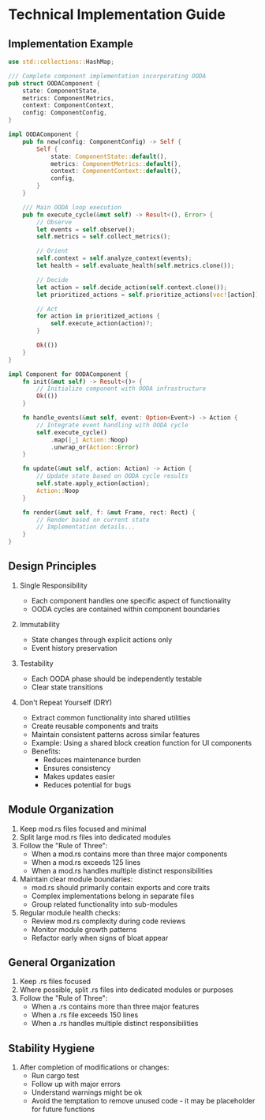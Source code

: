 # Technical Implementation Guide

## Implementation Example

```rust
use std::collections::HashMap;

/// Complete component implementation incorporating OODA
pub struct OODAComponent {
    state: ComponentState,
    metrics: ComponentMetrics,
    context: ComponentContext,
    config: ComponentConfig,
}

impl OODAComponent {
    pub fn new(config: ComponentConfig) -> Self {
        Self {
            state: ComponentState::default(),
            metrics: ComponentMetrics::default(),
            context: ComponentContext::default(),
            config,
        }
    }

    /// Main OODA loop execution
    pub fn execute_cycle(&mut self) -> Result<(), Error> {
        // Observe
        let events = self.observe();
        self.metrics = self.collect_metrics();

        // Orient
        self.context = self.analyze_context(events);
        let health = self.evaluate_health(self.metrics.clone());

        // Decide
        let action = self.decide_action(self.context.clone());
        let prioritized_actions = self.prioritize_actions(vec![action]);

        // Act
        for action in prioritized_actions {
            self.execute_action(action)?;
        }

        Ok(())
    }
}

impl Component for OODAComponent {
    fn init(&mut self) -> Result<()> {
        // Initialize component with OODA infrastructure
        Ok(())
    }

    fn handle_events(&mut self, event: Option<Event>) -> Action {
        // Integrate event handling with OODA cycle
        self.execute_cycle()
            .map(|_| Action::Noop)
            .unwrap_or(Action::Error)
    }

    fn update(&mut self, action: Action) -> Action {
        // Update state based on OODA cycle results
        self.state.apply_action(action);
        Action::Noop
    }

    fn render(&mut self, f: &mut Frame, rect: Rect) {
        // Render based on current state
        // Implementation details...
    }
}
```

## Design Principles
1. Single Responsibility
   - Each component handles one specific aspect of functionality
   - OODA cycles are contained within component boundaries

2. Immutability
   - State changes through explicit actions only
   - Event history preservation

3. Testability
   - Each OODA phase should be independently testable
   - Clear state transitions

4. Don't Repeat Yourself (DRY)
   - Extract common functionality into shared utilities
   - Create reusable components and traits
   - Maintain consistent patterns across similar features
   - Example: Using a shared block creation function for UI components
   - Benefits:
     * Reduces maintenance burden
     * Ensures consistency
     * Makes updates easier
     * Reduces potential for bugs

## Module Organization
1. Keep mod.rs files focused and minimal
2. Split large mod.rs files into dedicated modules
3. Follow the "Rule of Three":
   - When a mod.rs contains more than three major components
   - When a mod.rs exceeds 125 lines
   - When a mod.rs handles multiple distinct responsibilities
4. Maintain clear module boundaries:
   - mod.rs should primarily contain exports and core traits
   - Complex implementations belong in separate files
   - Group related functionality into sub-modules
5. Regular module health checks:
   - Review mod.rs complexity during code reviews
   - Monitor module growth patterns
   - Refactor early when signs of bloat appear

## General Organization
1. Keep .rs files focused
2. Where possible, split .rs files into dedicated modules or purposes
3. Follow the "Rule of Three":
   - When a .rs contains more than three major features
   - When a .rs file exceeds 150 lines
   - When a .rs handles multiple distinct responsibilities

## Stability Hygiene
1. After completion of modifications or changes:
   - Run cargo test
   - Follow up with major errors
   - Understand warnings might be ok
   - Avoid the temptation to remove unused code - it may be placeholder for future functions
